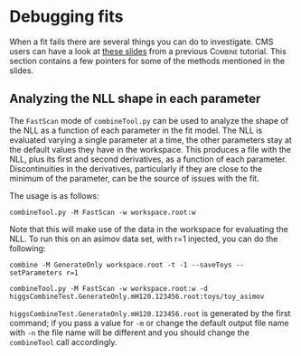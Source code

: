 # Debugging fits

When a fit fails there are several things you can do to investigate. CMS users can have a look at [these slides](https://indico.cern.ch/event/976099/contributions/4138476/attachments/2163625/3651175/CombineTutorial-2020-debugging.pdf) from a previous <span style="font-variant:small-caps;">Combine</span> tutorial.
This section contains a few pointers for some of the methods mentioned in the slides.

## Analyzing the NLL shape in each parameter

The `FastScan` mode of `combineTool.py` can be used to analyze the shape of the NLL as a function of each parameter in the fit model. The NLL is evaluated varying a single parameter at a time, the other parameters stay at the default values
they have in the workspace. This produces a file with the NLL, plus its first and second derivatives, as a function of each parameter. Discontinuities in the derivatives, particularly if they are close to the minimum of the parameter,
can be the source of issues with the fit. 

The usage is as follows:

`combineTool.py -M FastScan -w workspace.root:w`

Note that this will make use of the data in the workspace for evaluating the NLL. To run this on an asimov data set, with r=1 injected, you can do the following:

```shell
combine -M GenerateOnly workspace.root -t -1 --saveToys --setParameters r=1

combineTool.py -M FastScan -w workspace.root:w -d higgsCombineTest.GenerateOnly.mH120.123456.root:toys/toy_asimov
```

`higgsCombineTest.GenerateOnly.mH120.123456.root` is generated by the first command; if you pass a value for `-m` or change the default output file name with `-n` the file name will be different and you should change the `combineTool` call accordingly.
